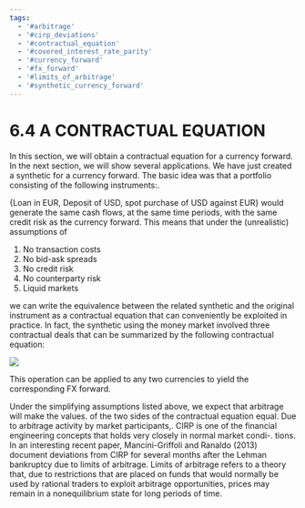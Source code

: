 ```yaml
---
tags:
  - '#arbitrage'
  - '#cirp_deviations'
  - '#contractual_equation'
  - '#covered_interest_rate_parity'
  - '#currency_forward'
  - '#fx_forward'
  - '#limits_of_arbitrage'
  - '#synthetic_currency_forward'
---
```

# 6.4 A CONTRACTUAL EQUATION  

In this section, we will obtain a contractual equation for a currency forward. In the next section, we will show several applications. We have just created a synthetic for a currency forward. The basic idea was that a portfolio consisting of the following instruments:.  

{Loan in EUR, Deposit of USD, spot purchase of USD against EUR} would generate the same cash flows, at the same time periods, with the same credit risk as the currency forward. This means that under the (unrealistic) assumptions of  

1. No transaction costs   
2. No bid-ask spreads   
3. No credit risk   
4. No counterparty risk   
5. Liquid markets  

we can write the equivalence between the related synthetic and the original instrument as a contractual equation that can conveniently be exploited in practice. In fact, the synthetic using the money market involved three contractual deals that can be summarized by the following contractual equation:  

![](images/5eacf51ce76fd3f547ae5d6dbcb6ea12dfdd9c9b876f33c2d88045ae287169a6.jpg)  

This operation can be applied to any two currencies to yield the corresponding FX forward.  

Under the simplifying assumptions listed above, we expect that arbitrage will make the values. of the two sides of the contractual equation equal. Due to arbitrage activity by market participants,. CIRP is one of the financial engineering concepts that holds very closely in normal market condi-. tions. In an interesting recent paper, Mancini-Griffoli and Ranaldo (2013) document deviations from CIRP for several months after the Lehman bankruptcy due to limits of arbitrage. Limits of arbitrage refers to a theory that, due to restrictions that are placed on funds that would normally be used by rational traders to exploit arbitrage opportunities, prices may remain in a nonequilibrium state for long periods of time.  
